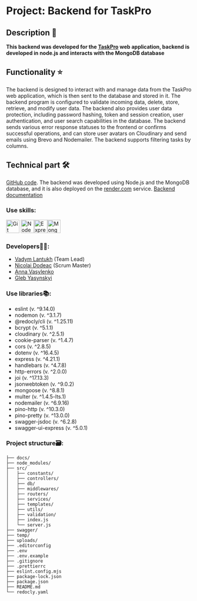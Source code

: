 # Project: Backend for TaskPro

## Description 📜

**This backend was developed for the [TaskPro](https://task-pro-frontend-delta.vercel.app/home) web application, backend is developed in node.js and interacts with the MongoDB database**

## Functionality ⭐

The backend is designed to interact with and manage data from the TaskPro web application, which is then sent to the database and stored in it.
The backend program is configured to validate incoming data, delete, store, retrieve, and modify user data. The backend also provides user data protection, including password hashing, token and session creation, user authentication, and user search capabilities in the database. The backend sends various error response statuses to the frontend or confirms successful operations, and can store user avatars on Cloudinary and send emails using Brevo and Nodemailer. The backend supports filtering tasks by columns.

## Technical part 🛠️

[GitHub code](https://github.com/VadymLantukh/taskPro-backend).
The backend was developed using Node.js and the MongoDB database, and it is also deployed on the [render.com](https://dashboard.render.com/) service.
[Backend documentation](https://task-manager-0qvm.onrender.com/api-docs/)

### Use skills:

<p align="left">
<a href="https://git-scm.com/" target="_blank" rel="noreferrer"><img src="https://raw.githubusercontent.com/danielcranney/readme-generator/main/public/icons/skills/git-colored.svg" width="36" height="36" alt="Git" /></a>
<a href="https://nodejs.org/en/" target="_blank" rel="noreferrer"><img src="https://raw.githubusercontent.com/danielcranney/readme-generator/main/public/icons/skills/nodejs-colored.svg" width="36" height="36" alt="NodeJS" /></a><a href="https://expressjs.com/" target="_blank" rel="noreferrer"><img src="https://raw.githubusercontent.com/danielcranney/readme-generator/main/public/icons/skills/express-colored.svg" width="36" height="36" alt="Express" /></a><a href="https://www.mongodb.com/" target="_blank" rel="noreferrer"><img src="https://raw.githubusercontent.com/danielcranney/readme-generator/main/public/icons/skills/mongodb-colored.svg" width="36" height="36" alt="MongoDB" /></a>
</p>

### Developers🧑‍💻:

- [Vadym Lantukh](https://github.com/VadymLantukh) (Team Lead)
- [Nicolai Dodeac](https://github.com/NicolaiDodeac) (Scrum Master)
- [Anna Vasylenko](https://github.com/anna-vasylenko)
- [Gleb Yasynskyi](https://github.com/GYaskey)

### Use libraries📚:

- eslint (v. ^9.14.0)
- nodemon (v. ^3.1.7)
- @redocly/cli (v. ^1.25.11)
- bcrypt (v. ^5.1.1)
- cloudinary (v. ^2.5.1)
- cookie-parser (v. ^1.4.7)
- cors (v. ^2.8.5)
- dotenv (v. ^16.4.5)
- express (v. ^4.21.1)
- handlebars (v. ^4.7.8)
- http-errors (v. ^2.0.0)
- joi (v. ^17.13.3)
- jsonwebtoken (v. ^9.0.2)
- mongoose (v. ^8.8.1)
- multer (v. ^1.4.5-lts.1)
- nodemailer (v. ^6.9.16)
- pino-http (v. ^10.3.0)
- pino-pretty (v. ^13.0.0)
- swagger-jsdoc (v. ^6.2.8)
- swagger-ui-express (v. ^5.0.1)

### Project structure🗃️:

```
├── docs/
├── node_modules/
├── src/
│   ├── constants/
│   ├── controllers/
│   ├── db/
│   ├── middlewares/
│   ├── routers/
│   ├── services/
│   ├── templates/
│   ├── utils/
│   ├── validation/
│   ├── index.js
│   └── server.js
├── swagger/
├── temp/
├── uploads/
├── .editorconfig
├── .env
├── .env.example
├── .gitignore
├── .prettierrc
├── eslint.config.mjs
├── package-lock.json
├── package.json
├── README.md
└── redocly.yaml
```
